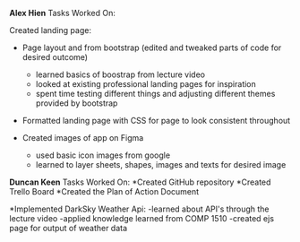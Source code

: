 **Alex Hien**
Tasks Worked On:

Created landing page:

- Page layout and from bootstrap (edited and tweaked parts of code for desired outcome)
  - learned basics of boostrap from lecture video
  - looked at existing professional landing pages for inspiration
  - spent time testing different things and adjusting different themes provided by bootstrap
  
- Formatted landing page with CSS for page to look consistent throughout

- Created images of app on Figma
  - used basic icon images from google
  - learned to layer sheets, shapes, images and texts for desired image


**Duncan Keen**
Tasks Worked On:
*Created GitHub repository
*Created Trello Board
*Created the Plan of Action Document

*Implemented DarkSky Weather Api:
 -learned about API's through the lecture video
 -applied knowledge learned from COMP 1510
 -created ejs page for output of weather data
 
